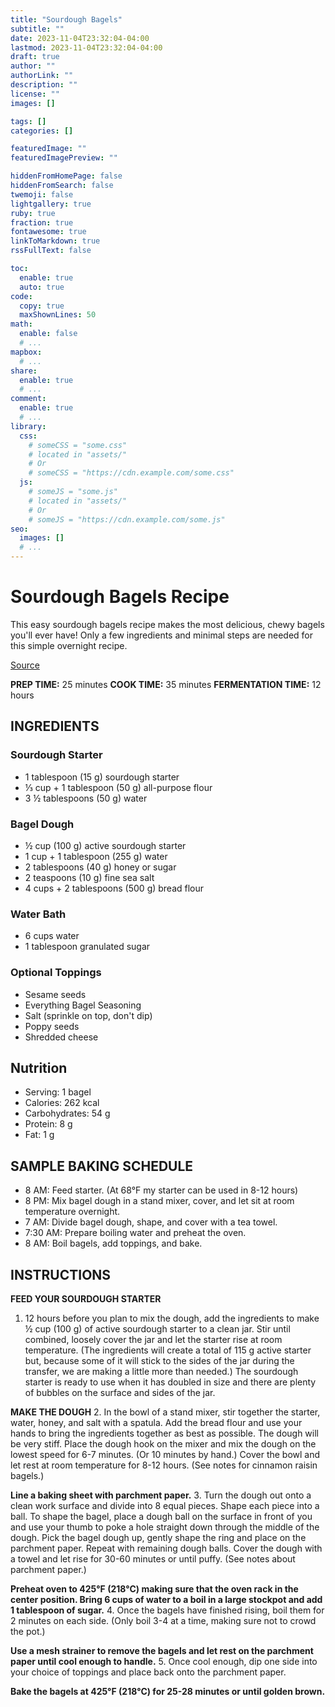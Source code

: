 ```yaml
---
title: "Sourdough Bagels"
subtitle: ""
date: 2023-11-04T23:32:04-04:00
lastmod: 2023-11-04T23:32:04-04:00
draft: true
author: ""
authorLink: ""
description: ""
license: ""
images: []

tags: []
categories: []

featuredImage: ""
featuredImagePreview: ""

hiddenFromHomePage: false
hiddenFromSearch: false
twemoji: false
lightgallery: true
ruby: true
fraction: true
fontawesome: true
linkToMarkdown: true
rssFullText: false

toc:
  enable: true
  auto: true
code:
  copy: true
  maxShownLines: 50
math:
  enable: false
  # ...
mapbox:
  # ...
share:
  enable: true
  # ...
comment:
  enable: true
  # ...
library:
  css:
    # someCSS = "some.css"
    # located in "assets/"
    # Or
    # someCSS = "https://cdn.example.com/some.css"
  js:
    # someJS = "some.js"
    # located in "assets/"
    # Or
    # someJS = "https://cdn.example.com/some.js"
seo:
  images: []
  # ...
---
```


# Sourdough Bagels Recipe
This easy sourdough bagels recipe makes the most delicious, chewy bagels you'll ever have! Only a few ingredients and minimal steps are needed for this simple overnight recipe.

[Source](https://littlespoonfarm.com/sourdough-bagels-recipe/)

**PREP TIME:** 25 minutes
**COOK TIME:** 35 minutes
**FERMENTATION TIME:** 12 hours

## INGREDIENTS

### Sourdough Starter

- 1 tablespoon (15 g) sourdough starter
- ⅓ cup + 1 tablespoon (50 g) all-purpose flour
- 3 ½ tablespoons (50 g) water

### Bagel Dough

- ½ cup (100 g) active sourdough starter
- 1 cup + 1 tablespoon (255 g) water
- 2 tablespoons (40 g) honey or sugar
- 2 teaspoons (10 g) fine sea salt
- 4 cups + 2 tablespoons (500 g) bread flour

### Water Bath

- 6 cups water
- 1 tablespoon granulated sugar

### Optional Toppings

- Sesame seeds
- Everything Bagel Seasoning
- Salt (sprinkle on top, don't dip)
- Poppy seeds
- Shredded cheese

## Nutrition

- Serving: 1 bagel
- Calories: 262 kcal
- Carbohydrates: 54 g
- Protein: 8 g
- Fat: 1 g

## SAMPLE BAKING SCHEDULE

- 8 AM: Feed starter. (At 68°F my starter can be used in 8-12 hours)
- 8 PM: Mix bagel dough in a stand mixer, cover, and let sit at room temperature overnight.
- 7 AM: Divide bagel dough, shape, and cover with a tea towel.
- 7:30 AM: Prepare boiling water and preheat the oven.
- 8 AM: Boil bagels, add toppings, and bake.

## INSTRUCTIONS

**FEED YOUR SOURDOUGH STARTER**

1. 12 hours before you plan to mix the dough, add the ingredients to make ½ cup (100 g) of active sourdough starter to a clean jar. Stir until combined, loosely cover the jar and let the starter rise at room temperature. (The ingredients will create a total of 115 g active starter but, because some of it will stick to the sides of the jar during the transfer, we are making a little more than needed.) The sourdough starter is ready to use when it has doubled in size and there are plenty of bubbles on the surface and sides of the jar.

**MAKE THE DOUGH**
2. In the bowl of a stand mixer, stir together the starter, water, honey, and salt with a spatula. Add the bread flour and use your hands to bring the ingredients together as best as possible. The dough will be very stiff. Place the dough hook on the mixer and mix the dough on the lowest speed for 6-7 minutes. (Or 10 minutes by hand.) Cover the bowl and let rest at room temperature for 8-12 hours. (See notes for cinnamon raisin bagels.)

**Line a baking sheet with parchment paper.**
3. Turn the dough out onto a clean work surface and divide into 8 equal pieces. Shape each piece into a ball. To shape the bagel, place a dough ball on the surface in front of you and use your thumb to poke a hole straight down through the middle of the dough. Pick the bagel dough up, gently shape the ring and place on the parchment paper. Repeat with remaining dough balls. Cover the dough with a towel and let rise for 30-60 minutes or until puffy. (See notes about parchment paper.)

**Preheat oven to 425°F (218°C) making sure that the oven rack in the center position. Bring 6 cups of water to a boil in a large stockpot and add 1 tablespoon of sugar.**
4. Once the bagels have finished rising, boil them for 2 minutes on each side. (Only boil 3-4 at a time, making sure not to crowd the pot.)

**Use a mesh strainer to remove the bagels and let rest on the parchment paper until cool enough to handle.**
5. Once cool enough, dip one side into your choice of toppings and place back onto the parchment paper.

**Bake the bagels at 425°F (218°C) for 25-28 minutes or until golden brown.**
